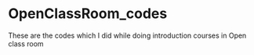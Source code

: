 # OpenClassRoom_codes
These are the codes which I did while doing introduction courses in Open class room 
